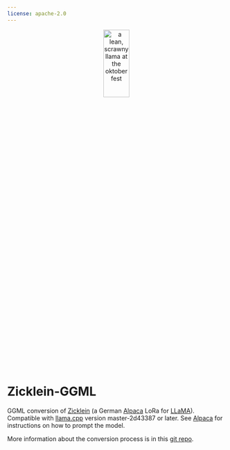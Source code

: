 ```yaml
---
license: apache-2.0
---
```


<p align="center" width="100%">
<img src="https://huggingface.co/nikuya3/alpaca-lora-7b-german-base-51k-ggml/raw/main/zicklein-ggml.jpg" alt="a lean, scrawny llama at the oktoberfest" style="width: 20%; min-width: 300px; display: block; margin: auto;">
</p>

# Zicklein-GGML

GGML conversion of [Zicklein](https://github.com/avocardio/zicklein) (a German [Alpaca](https://github.com/tatsu-lab/stanford_alpaca) LoRa for [LLaMA](https://github.com/facebookresearch/llama)). Compatible with [llama.cpp](https://github.com/ggerganov/llama.cpp) version master-2d43387 or later. See [Alpaca](https://github.com/tatsu-lab/stanford_alpaca#data-release) for instructions on how to prompt the model.

More information about the conversion process is in this [git repo](https://github.com/nikuya3/Zicklein-GGML).
